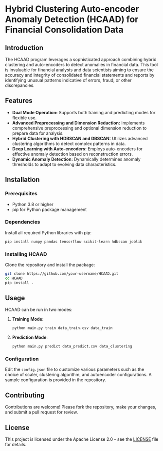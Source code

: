 # Hybrid Clustering Auto-encoder Anomaly Detection (HCAAD) for Financial Consolidation Data

## Introduction
The HCAAD program leverages a sophisticated approach combining hybrid clustering and auto-encoders to detect anomalies in financial data. This tool is invaluable for financial analysts and data scientists aiming to ensure the accuracy and integrity of consolidated financial statements and reports by identifying unusual patterns indicative of errors, fraud, or other discrepancies.

## Features
- **Dual Mode Operation:** Supports both training and predicting modes for flexible use.
- **Advanced Preprocessing and Dimension Reduction:** Implements comprehensive preprocessing and optional dimension reduction to prepare data for analysis.
- **Hybrid Clustering with HDBSCAN and DBSCAN:** Utilizes advanced clustering algorithms to detect complex patterns in data.
- **Deep Learning with Auto-encoders:** Employs auto-encoders for effective anomaly detection based on reconstruction errors.
- **Dynamic Anomaly Detection:** Dynamically determines anomaly thresholds to adapt to evolving data characteristics.

## Installation
### Prerequisites
- Python 3.8 or higher
- pip for Python package management

### Dependencies
Install all required Python libraries with pip:
```bash
pip install numpy pandas tensorflow scikit-learn hdbscan joblib
```

### Installing HCAAD
Clone the repository and install the package:
```bash
git clone https://github.com/your-username/HCAAD.git
cd HCAAD
pip install .
```

## Usage
HCAAD can be run in two modes:
1. **Training Mode**:
   ```bash
   python main.py train data_train.csv data_train
   ```
2. **Prediction Mode**:
   ```bash
   python main.py predict data_predict.csv data_clustering
   ```

### Configuration
Edit the `config.json` file to customize various parameters such as the choice of scaler, clustering algorithm, and autoencoder configurations. A sample configuration is provided in the repository.

## Contributing
Contributions are welcome! Please fork the repository, make your changes, and submit a pull request for review.

## License
This project is licensed under the Apache License 2.0 - see the [LICENSE](LICENSE) file for details.
